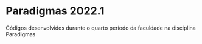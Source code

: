 # Paradigmas 2022.1

Códigos desenvolvidos durante o quarto período da faculdade na disciplina Paradigmas
